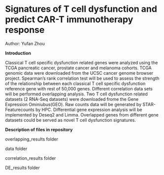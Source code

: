 # Signatures of T cell dysfunction and predict CAR-T immunotherapy response

Author: Yufan Zhou

**Introduction**
  
  Classical T cell specific dysfunction related genes were analyzed using the TCGA pancreatic cancer, prostate cancer and melanoma cohorts. TCGA genomic data were downloaded from the UCSC cancer genome browser project. Spearman’s rank correlation test will be used to assess the strength of the relationship between each classical T cell specific dysfunction reference gene with rest of 50,000 genes. Different correlation data sets will be performed overlapping analysis. Two T cell dysfunction related datasets (2 RNA-Seq datasets) were downloaded frome the Gene Expression Ominiubus(GEO). Raw counts data will be generated by STAR-Featurecounts by HPC. Differential gene expression analysis will be implemented by Deseq2 and Limma. Overlapped genes from different gene datasets could be served as novel T cell dysfunction signatures.

**Description of files in repository**
  
overlapping_results folder

data folder

correlation_results folder

DE_results folder
